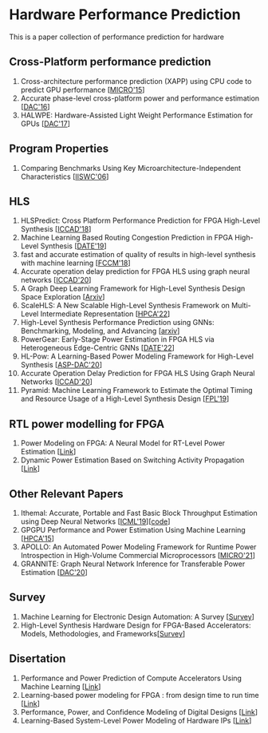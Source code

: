 # Hardware Performance Prediction
This is a paper collection of performance prediction for hardware

## Cross-Platform performance prediction
1. Cross-architecture performance prediction (XAPP) using CPU code to predict GPU performance [[MICRO'15](https://dl.acm.org/doi/10.1145/2830772.2830780)]
2. Accurate phase-level cross-platform power and performance estimation [[DAC'16](http://slam.ece.utexas.edu/pubs/dac16.LACross.pdf)]
3. HALWPE: Hardware-Assisted Light Weight Performance Estimation for GPUs [[DAC'17](https://dl.acm.org/doi/10.1145/3061639.3062257)]

## Program Properties
1. Comparing Benchmarks Using Key Microarchitecture-Independent Characteristics [[IISWC'06](https://users.elis.ugent.be/~leeckhou/papers/iiswc06-hoste.pdf)]

## HLS
1. HLSPredict: Cross Platform Performance Prediction for FPGA High-Level Synthesis [[ICCAD'18](https://drive.google.com/file/d/1V9TmufJPI9mohLFng6NYh7PMjNGfqn6o/view?usp=sharing)]
2. Machine Learning Based Routing Congestion Prediction in FPGA High-Level Synthesis [[DATE'19](https://ieeexplore.ieee.org/stamp/stamp.jsp?tp=&arnumber=8714724)]
3. fast and accurate estimation of quality of results in high-level synthesis with machine learning [[FCCM'18](https://www.csl.cornell.edu/~zhiruz/pdfs/hls-qor-fccm2018.pdf)]
4. Accurate operation delay prediction for FPGA HLS using graph neural networks [[ICCAD'20](https://www.csl.cornell.edu/~zhiruz/pdfs/dsp-gnn-iccad2020.pdf)]
5. A Graph Deep Learning Framework for High-Level Synthesis Design Space Exploration [[Arxiv](https://arxiv.org/pdf/2111.14767.pdf)]
6. ScaleHLS: A New Scalable High-Level Synthesis Framework on Multi-Level Intermediate Representation [[HPCA'22](https://arxiv.org/pdf/2111.14767.pdf)]
7. High-Level Synthesis Performance Prediction using GNNs: Benchmarking, Modeling, and Advancing [[arxiv](https://arxiv.org/abs/2201.06848)]
8. PowerGear: Early-Stage Power Estimation in FPGA HLS via Heterogeneous Edge-Centric GNNs [[DATE'22](https://arxiv.org/abs/2201.10114)]
9. HL-Pow: A Learning-Based Power Modeling Framework for High-Level Synthesis [[ASP-DAC'20](https://arxiv.org/abs/2009.00871)]
10. Accurate Operation Delay Prediction for FPGA HLS Using Graph Neural Networks [[ICCAD'20](https://www.csl.cornell.edu/~zhiruz/pdfs/dsp-gnn-iccad2020.pdf)]
11. Pyramid: Machine Learning Framework to Estimate the Optimal Timing and Resource Usage of a High-Level Synthesis Design [[FPL'19](https://drive.google.com/file/d/1qxLMsXGCWUi4kG9kyOALviH1Cgd-iXA1/view?usp=sharing)]

## RTL power modelling for FPGA
1. Power Modeling on FPGA: A Neural Model for RT-Level Power Estimation [[Link](https://drive.google.com/file/d/10QPPFK522y1j_EtNjIhFwAUKYHClSXSS/view?usp=sharing)]
2. Dynamic Power Estimation Based on Switching Activity Propagation [[Link](https://drive.google.com/file/d/1y_B0g_Gul2FGeWGjvHx33rgRMYb_stPC/view?usp=sharing)]

## Other Relevant Papers
1. Ithemal: Accurate, Portable and Fast Basic Block Throughput Estimation using Deep Neural Networks [[ICML'19](https://arxiv.org/abs/1808.07412)][[code](https://github.com/ithemal/Ithemal)]
2. GPGPU Performance and Power Estimation Using Machine Learning [[HPCA'15](http://users.ece.utexas.edu/~derek/Papers/HPCA2015_GPUPowerModel.pdf)]
3. APOLLO: An Automated Power Modeling Framework for Runtime Power Introspection in High-Volume Commercial Microprocessors [[MICRO'21](https://dl.acm.org/doi/pdf/10.1145/3466752.3480064)]
4. GRANNITE: Graph Neural Network Inference for Transferable Power Estimation [[DAC'20](https://research.nvidia.com/publication/2020-07_grannite-graph-neural-network-inference-transferable-power-estimation)]


## Survey
1. Machine Learning for Electronic Design Automation: A Survey [[Survey](https://dl.acm.org/doi/pdf/10.1145/3451179)]
2. High-Level Synthesis Hardware Design for FPGA-Based Accelerators: Models, Methodologies, and Frameworks[[Survey](https://ieeexplore.ieee.org/stamp/stamp.jsp?tp=&arnumber=9864576)]



## Disertation
1. Performance and Power Prediction of Compute Accelerators Using Machine Learning [[Link](https://drive.google.com/file/d/1RDAIQrshKoAtCXVA_7LNMJEL0-MbwLKW/view?usp=sharing)]
2. Learning-based power modeling for FPGA : from design time to run time [[Link](https://lbezone.ust.hk/pdfviewer/web/viewer.php?file=aHR0cHM6Ly9sYmV6b25lLnVzdC5oay9vYmovMS9vLzk5MTAxMjc4NjI2OTQwMzQxMi85OTEwMTI3ODYyNjk0MDM0MTIucGRm#page=1)]
3. Performance, Power, and Confidence Modeling of Digital Designs [[Link](https://repositories.lib.utexas.edu/bitstream/handle/2152/31420/WU-DISSERTATION-2015.pdf?sequence=1&isAllowed=y)]
4. Learning-Based System-Level Power Modeling of Hardware IPs [[Link](https://repositories.lib.utexas.edu/bitstream/handle/2152/63013/LEE-DISSERTATION-2017.pdf?sequence=1)]
